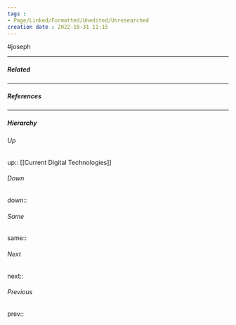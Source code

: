 ```yaml
---
tags :
- Page/Linked/Formatted/Unedited/Unresearched
creation date : 2022-10-31 11:15 
---
```


#joseph

---
##### Related


---
##### References


---
##### Hierarchy
###### Up
up:: [[Current Digital Technologies]]
###### Down
down:: 
###### Same
same:: 
###### Next
next:: 
###### Previous
prev:: 